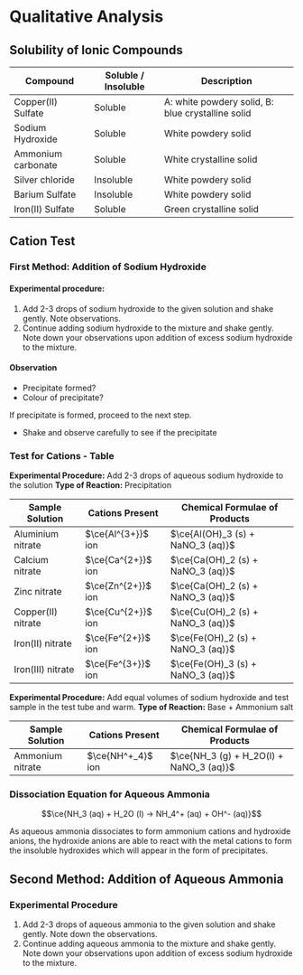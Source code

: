 # Qualitative Analysis

## Solubility of Ionic Compounds

| Compound           | Soluble / Insoluble | Description                                       |
|--------------------|---------------------|---------------------------------------------------|
| Copper(II) Sulfate | Soluble             | A: white powdery solid, B: blue crystalline solid |
| Sodium Hydroxide   | Soluble             | White powdery solid                               |
| Ammonium carbonate | Soluble             | White crystalline solid                           |
| Silver chloride    | Insoluble           | White powdery solid                               |
| Barium Sulfate     | Insoluble           | White powdery solid                               |
| Iron(II) Sulfate   | Soluble             | Green crystalline solid                           |

## Cation Test

### First Method: Addition of Sodium Hydroxide

#### Experimental procedure:

1. Add 2-3 drops of sodium hydroxide to the given solution and shake gently. Note observations.
2. Continue adding sodium hydroxide to the mixture and shake gently. Note down your observations upon addition of excess sodium hydroxide to the mixture.

#### Observation

- Precipitate formed?
- Colour of precipitate?

If precipitate is formed, proceed to the next step. 

- Shake and observe carefully to see if the precipitate

### Test for Cations - Table

__Experimental Procedure:__ Add 2-3 drops of aqueous sodium hydroxide to the solution
__Type of Reaction:__ Precipitation

| Sample Solution    | Cations Present    | Chemical Formulae of Products     |
|--------------------|--------------------|-----------------------------------|
| Aluminium nitrate  | $\ce{Al^{3+}}$ ion | $\ce{Al(OH)_3 (s) + NaNO_3 (aq)}$ |
| Calcium nitrate    | $\ce{Ca^{2+}}$ ion | $\ce{Ca(OH)_2 (s) + NaNO_3 (aq)}$ |
| Zinc nitrate       | $\ce{Zn^{2+}}$ ion | $\ce{Ca(OH)_2 (s) + NaNO_3 (aq)}$ |
| Copper(II) nitrate | $\ce{Cu^{2+}}$ ion | $\ce{Cu(OH)_2 (s) + NaNO_3 (aq)}$ |
| Iron(II) nitrate   | $\ce{Fe^{2+}}$ ion | $\ce{Fe(OH)_2 (s) + NaNO_3 (aq)}$ |
| Iron(III) nitrate  | $\ce{Fe^{3+}}$ ion | $\ce{Fe(OH)_3 (s) + NaNO_3 (aq)}$ |

__Experimental Procedure:__ Add equal volumes of sodium hydroxide and test sample in the test tube and warm.
__Type of Reaction:__ Base + Ammonium salt

| Sample Solution    | Cations Present    | Chemical Formulae of Products     |
|--------------------|--------------------|-----------------------------------|
| Ammonium nitrate | $\ce{NH^+_4}$ ion |  $\ce{NH_3 (g) + H_2O(l) + NaNO_3 (aq)}$ |

### Dissociation Equation for Aqueous Ammonia

$$\ce{NH_3 (aq) + H_2O (l) -> NH_4^+ (aq) + OH^- (aq)}$$

As aqueous ammonia dissociates to form ammonium cations and hydroxide anions, the hydroxide anions are able to react with the metal cations to form the insoluble hydroxides which will appear in the form of precipitates.

## Second Method: Addition of Aqueous Ammonia

### Experimental Procedure

1. Add 2-3 drops of aqueous ammonia to the given solution and shake gently. Note down the observations.
2. Continue adding aqueous ammonia to the mixture and shake gently. Note down your observations upon addition of excess sodium hydroxide to the mixture.
